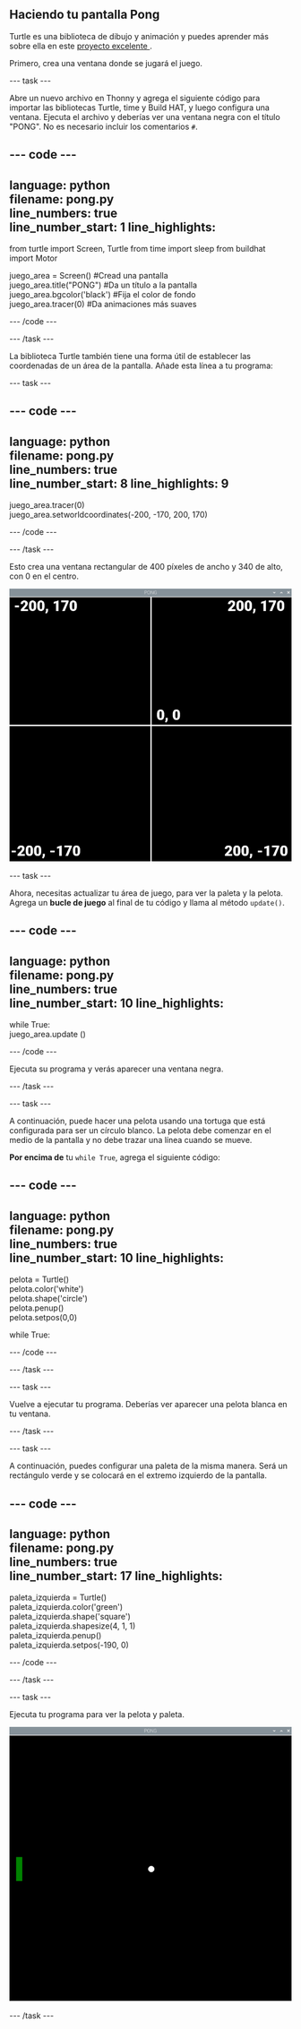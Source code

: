 ## Haciendo tu pantalla Pong

Turtle es una biblioteca de dibujo y animación y puedes aprender más sobre ella en este [proyecto excelente ](https://projects.raspberrypi.org/es-ES/projects/turtle-race).


Primero, crea una ventana donde se jugará el juego.

--- task ---

Abre un nuevo archivo en Thonny y agrega el siguiente código para importar las bibliotecas Turtle, time y Build HAT, y luego configura una ventana. Ejecuta el archivo y deberías ver una ventana negra con el título "PONG". No es necesario incluir los comentarios `#`.

--- code ---
---
language: python   
filename: pong.py   
line_numbers: true   
line_number_start: 1
line_highlights:
---

from turtle import Screen, Turtle from time import sleep from buildhat import Motor

juego_area = Screen() #Cread una pantalla   
juego_area.title("PONG") #Da un título a la pantalla   
juego_area.bgcolor('black') #Fija el color de fondo   
juego_area.tracer(0) #Da animaciones más suaves

--- /code ---

--- /task ---

La biblioteca Turtle también tiene una forma útil de establecer las coordenadas de un área de la pantalla. Añade esta línea a tu programa:

--- task ---

--- code ---
---
language: python   
filename: pong.py   
line_numbers: true   
line_number_start: 8
line_highlights: 9
---

juego_area.tracer(0)   
juego_area.setworldcoordinates(-200, -170, 200, 170)

--- /code ---

--- /task ---

Esto crea una ventana rectangular de 400 píxeles de ancho y 340 de alto, con 0 en el centro.

![Una captura de pantalla de la ventana del juego, que muestra las coordenadas de cada esquina y el centro. La parte superior izquierda es -200,170, la parte superior derecha es 200,170, la parte inferior izquierda es -200, -170 y la parte inferior derecha es 200, -170. El centro es 0,0.](images/coords.png)

--- task ---

Ahora, necesitas actualizar tu área de juego, para ver la paleta y la pelota. Agrega un **bucle de juego** al final de tu código y llama al método `update()`.

--- code ---
---
language: python   
filename: pong.py   
line_numbers: true   
line_number_start: 10
line_highlights:
---

while True:   
juego_area.update ()

--- /code ---

Ejecuta su programa y verás aparecer una ventana negra.

--- /task ---

--- task ---

A continuación, puede hacer una pelota usando una tortuga que está configurada para ser un círculo blanco. La pelota debe comenzar en el medio de la pantalla y no debe trazar una línea cuando se mueve.

**Por encima de** tu `while True`, agrega el siguiente código:

--- code ---
---
language: python   
filename: pong.py   
line_numbers: true   
line_number_start: 10
line_highlights:
---

pelota = Turtle()   
pelota.color('white')   
pelota.shape('circle')   
pelota.penup()   
pelota.setpos(0,0)

while True:

--- /code ---

--- /task ---

--- task ---

Vuelve a ejecutar tu programa. Deberías ver aparecer una pelota blanca en tu ventana.

--- /task ---

--- task ---

A continuación, puedes configurar una paleta de la misma manera. Será un rectángulo verde y se colocará en el extremo izquierdo de la pantalla.

--- code ---
---
language: python   
filename: pong.py   
line_numbers: true   
line_number_start: 17
line_highlights:
---

paleta_izquierda = Turtle()   
paleta_izquierda.color('green')   
paleta_izquierda.shape('square')   
paleta_izquierda.shapesize(4, 1, 1)   
paleta_izquierda.penup()   
paleta_izquierda.setpos(-190, 0)

--- /code ---

--- /task ---

--- task ---

Ejecuta tu programa para ver la pelota y paleta.

![Una pelota blanca en el centro de una ventana negra, con una paleta verde en el extremo izquierdo.](images/pong_static.png)

--- /task ---
